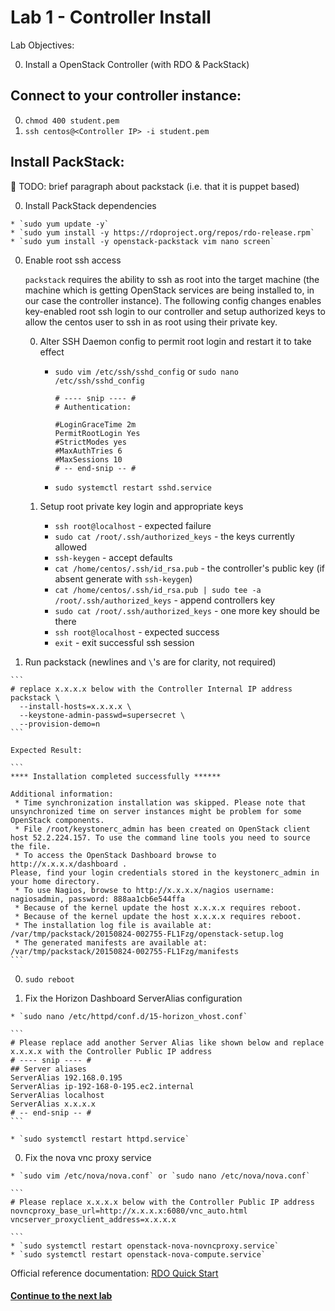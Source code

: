 # Lab 1 - Controller Install

  Lab Objectives:

  0. Install a OpenStack Controller (with RDO & PackStack)

## Connect to your controller instance:

  0. `chmod 400 student.pem`
  0. `ssh centos@<Controller IP> -i student.pem`

## Install PackStack:

  :red_circle: TODO: brief paragraph about packstack (i.e. that it is puppet based)

  0. Install PackStack dependencies 

    * `sudo yum update -y`
    * `sudo yum install -y https://rdoproject.org/repos/rdo-release.rpm`
    * `sudo yum install -y openstack-packstack vim nano screen`

  0. Enable root ssh access 

     `packstack` requires the ability to ssh as root into the target machine 
     (the machine which is getting OpenStack services are being installed to, 
     in our case the controller instance).  The following config changes enables
     key-enabled root ssh login to our controller and setup authorized keys to allow
     the centos user to ssh in as root using their private key. 

     0. Alter SSH Daemon config to permit root login and restart it to take effect
      
        * `sudo vim /etc/ssh/sshd_config` or `sudo nano /etc/ssh/sshd_config`
       
          ``` 
          # ---- snip ---- #
          # Authentication:

          #LoginGraceTime 2m
          PermitRootLogin Yes
          #StrictModes yes
          #MaxAuthTries 6
          #MaxSessions 10
          # -- end-snip -- #
          ```

        *  `sudo systemctl restart sshd.service`

     0. Setup root private key login and appropriate keys

        * `ssh root@localhost` - expected failure
        * `sudo cat /root/.ssh/authorized_keys` - the keys currently allowed
        * `ssh-keygen` - accept defaults
        * `cat /home/centos/.ssh/id_rsa.pub` - the controller's public key (if absent generate with `ssh-keygen`)
        * `cat /home/centos/.ssh/id_rsa.pub | sudo tee -a /root/.ssh/authorized_keys` - append controllers key
        * `sudo cat /root/.ssh/authorized_keys` - one more key should be there
        * `ssh root@localhost` - expected success
        * `exit` - exit successful ssh session


  0. Run packstack (newlines and `\`'s are for clarity, not required)

    ```
    # replace x.x.x.x below with the Controller Internal IP address
    packstack \
      --install-hosts=x.x.x.x \
      --keystone-admin-passwd=supersecret \
      --provision-demo=n 
    ```
  
    Expected Result:

    ```
    **** Installation completed successfully ******

    Additional information:
     * Time synchronization installation was skipped. Please note that unsynchronized time on server instances might be problem for some OpenStack components.
     * File /root/keystonerc_admin has been created on OpenStack client host 52.2.224.157. To use the command line tools you need to source the file.
     * To access the OpenStack Dashboard browse to http://x.x.x.x/dashboard .
    Please, find your login credentials stored in the keystonerc_admin in your home directory.
     * To use Nagios, browse to http://x.x.x.x/nagios username: nagiosadmin, password: 888aa1cb6e544ffa
     * Because of the kernel update the host x.x.x.x requires reboot.
     * Because of the kernel update the host x.x.x.x requires reboot.
     * The installation log file is available at: /var/tmp/packstack/20150824-002755-FL1Fzg/openstack-setup.log
     * The generated manifests are available at: /var/tmp/packstack/20150824-002755-FL1Fzg/manifests
    ```

  0. `sudo reboot`
 
  0. Fix the Horizon Dashboard ServerAlias configuration

    * `sudo nano /etc/httpd/conf.d/15-horizon_vhost.conf`

    ```
    # Please replace add another Server Alias like shown below and replace x.x.x.x with the Controller Public IP address
    # ---- snip ---- #
    ## Server aliases
    ServerAlias 192.168.0.195
    ServerAlias ip-192-168-0-195.ec2.internal
    ServerAlias localhost
    ServerAlias x.x.x.x
    # -- end-snip -- #
    ```

    * `sudo systemctl restart httpd.service`

  0. Fix the nova vnc proxy service

    * `sudo vim /etc/nova/nova.conf` or `sudo nano /etc/nova/nova.conf`

    ```
    # Please replace x.x.x.x below with the Controller Public IP address
    novncproxy_base_url=http://x.x.x.x:6080/vnc_auto.html
    vncserver_proxyclient_address=x.x.x.x

    ```
    * `sudo systemctl restart openstack-nova-novncproxy.service`
    * `sudo systemctl restart openstack-nova-compute.service`


  Official reference documentation: [RDO Quick Start](https://www.rdoproject.org/Quickstart)
  
#### [Continue to the next lab](../lab-02)
